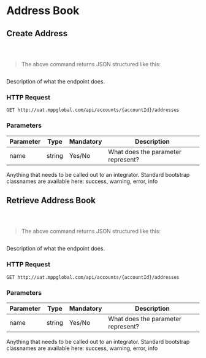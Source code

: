 # Address Book

## Create Address

```shell

```

```csharp

```

```java

```

> The above command returns JSON structured like this:

```json

```

Description of what the endpoint does.

### HTTP Request

`GET http://uat.mppglobal.com/api/accounts/{accountId}/addresses`

### Parameters

Parameter | Type | Mandatory | Description | 
--------- | ------- | ------- | ----------- |
name | string | Yes/No | What does the parameter represent?

<aside class="success">
Anything that needs to be called out to an integrator. Standard bootstrap classnames are available here: success, warning, error, info
</aside>


## Retrieve Address Book

```shell

```

```csharp

```

```java

```

> The above command returns JSON structured like this:

```json

```

Description of what the endpoint does.

### HTTP Request

`GET http://uat.mppglobal.com/api/accounts/{accountId}/addresses`

### Parameters

Parameter | Type | Mandatory | Description | 
--------- | ------- | ------- | ----------- |
name | string | Yes/No | What does the parameter represent?

<aside class="success">
Anything that needs to be called out to an integrator. Standard bootstrap classnames are available here: success, warning, error, info
</aside>